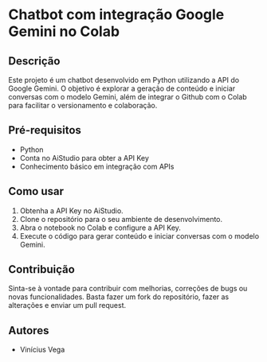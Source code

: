 # Chatbot com integração Google Gemini no Colab

## Descrição
Este projeto é um chatbot desenvolvido em Python utilizando a API do Google Gemini. O objetivo é explorar a geração de conteúdo e iniciar conversas com o modelo Gemini, além de integrar o Github com o Colab para facilitar o versionamento e colaboração.

## Pré-requisitos
- Python
- Conta no AiStudio para obter a API Key
- Conhecimento básico em integração com APIs

## Como usar
1. Obtenha a API Key no AiStudio.
2. Clone o repositório para o seu ambiente de desenvolvimento.
3. Abra o notebook no Colab e configure a API Key.
4. Execute o código para gerar conteúdo e iniciar conversas com o modelo Gemini.

## Contribuição
Sinta-se à vontade para contribuir com melhorias, correções de bugs ou novas funcionalidades. Basta fazer um fork do repositório, fazer as alterações e enviar um pull request.

## Autores
- Vinícius Vega
